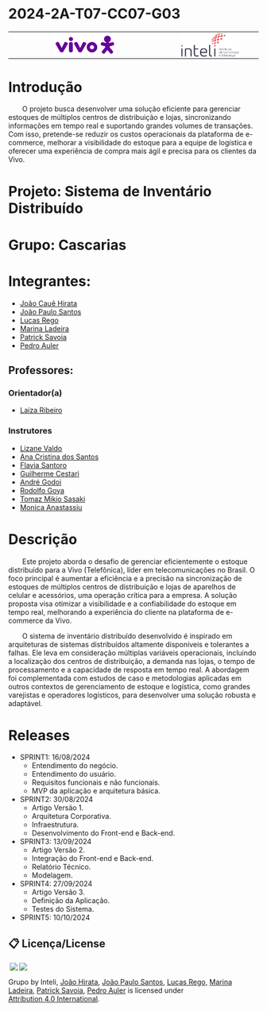 # 2024-2A-T07-CC07-G03

<table>
<tr>
<td style="padding: 0; text-align: center;">
<a href="https://www.vivo.com.br/"><img src="/artefatos/images/vivo-logo.png" alt="Vivo" border="0" width="40%"></a>
</td>
<td style="padding: 0; text-align: center;">
<a href="https://www.inteli.edu.br/"><img src="/artefatos/images/inteli-logo.png" alt="Inteli - Instituto de Tecnologia e Liderança" border="0" width="60%"></a>
</td>
</tr>
</table>


# Introdução
&emsp;&emsp;O projeto busca desenvolver uma solução eficiente para gerenciar estoques de múltiplos centros de distribuição e lojas, sincronizando informações em tempo real e suportando grandes volumes de transações. Com isso, pretende-se reduzir os custos operacionais da plataforma de e-commerce, melhorar a visibilidade do estoque para a equipe de logística e oferecer uma experiência de compra mais ágil e precisa para os clientes da Vivo.

# Projeto: Sistema de Inventário Distribuído

# Grupo: Cascarias

# Integrantes:

- <a href="https://www.linkedin.com/in/joão-hirata-085456279/">João Cauê Hirata</a>
- <a href="https://www.linkedin.com/in/joão-paulo-santos-872753264/">João Paulo Santos</a>
- <a href="https://www.linkedin.com/in/lucasbmr/">Lucas Rego</a>
- <a href="https://www.linkedin.com/in/marina-ladeira-867159269/">Marina Ladeira</a>
- <a href="https://www.linkedin.com/in/patrick-brett-savoia-4b26a126a/">Patrick Savoia</a>
- <a href="https://www.linkedin.com/in/pedro-auler-a3b23021a/">Pedro Auler</a>

##  Professores:
### Orientador(a) 
- <a href="https://www.linkedin.com/in/laizaribeiro/">Laíza Ribeiro</a>
### Instrutores
- <a href="https://www.linkedin.com/in/lisane-valdo/">Lizane Valdo</a>
- <a href="https://www.linkedin.com/in/anacristinadossantos/?originalSubdomain=br">Ana Cristina dos Santos</a>
- <a href="https://www.linkedin.com/in/flavia-santoro-79704820?originalSubdomain=br">Flavia Santoro</a> 
- <a href="https://www.linkedin.com/in/gui-cestari/">Guilherme Cestari</a>
- <a href="https://www.linkedin.com/in/profandregodoi/">André Godoi</a>
- <a href="https://www.linkedin.com/in/rodolfo-goya-6ab187/">Rodolfo Goya</a>
- <a href="https://www.linkedin.com/in/tmsasaki?originalSubdomain=br">Tomaz Mikio Sasaki</a>
- <a href="https://www.linkedin.com/in/monica-anastassiu-d-sc-2568522/">Monica Anastassiu</a>

# Descrição
&emsp;&emsp;Este projeto aborda o desafio de gerenciar eficientemente o estoque distribuído para a Vivo (Telefônica), líder em telecomunicações no Brasil. O foco principal é aumentar a eficiência e a precisão na sincronização de estoques de múltiplos centros de distribuição e lojas de aparelhos de celular e acessórios, uma operação crítica para a empresa. A solução proposta visa otimizar a visibilidade e a confiabilidade do estoque em tempo real, melhorando a experiência do cliente na plataforma de e-commerce da Vivo.

&emsp;&emsp;O sistema de inventário distribuído desenvolvido é inspirado em arquiteturas de sistemas distribuídos altamente disponíveis e tolerantes a falhas. Ele leva em consideração múltiplas variáveis operacionais, incluindo a localização dos centros de distribuição, a demanda nas lojas, o tempo de processamento e a capacidade de resposta em tempo real. A abordagem foi complementada com estudos de caso e metodologias aplicadas em outros contextos de gerenciamento de estoque e logística, como grandes varejistas e operadores logísticos, para desenvolver uma solução robusta e adaptável.

# Releases

- SPRINT1: 16/08/2024 
    * Entendimento do negócio.
    * Entendimento do usuário.
    * Requisitos funcionais e não funcionais.
    * MVP da aplicação e arquitetura básica.
- SPRINT2: 30/08/2024
    * Artigo Versão 1.
    * Arquitetura Corporativa.
    * Infraestrutura.
    * Desenvolvimento do Front-end e Back-end.
- SPRINT3: 13/09/2024
    * Artigo Versão 2.
    * Integração do Front-end e Back-end.
    * Relatório Técnico.
    * Modelagem.
- SPRINT4: 27/09/2024
    * Artigo Versão 3.
    * Definição da Aplicação.
    * Testes do Sistema.
- SPRINT5: 10/10/2024

## 📋 Licença/License
<img style="height:22px!important;margin-left:3px;vertical-align:text-bottom;" src="https://mirrors.creativecommons.org/presskit/icons/cc.svg?ref=chooser-v1"><img style="height:22px!important;margin-left:3px;vertical-align:text-bottom;" src="https://mirrors.creativecommons.org/presskit/icons/by.svg?ref=chooser-v1"><p xmlns:cc="http://creativecommons.org/ns#" xmlns:dct="http://purl.org/dc/terms/">

<a property="dct:title" rel="cc:attributionURL">Grupo</a> by <a rel="cc:attributionURL dct:creator" property="cc:attributionName">Inteli, [João Hirata](https://www.linkedin.com/in/joão-hirata-085456279/), [João Paulo Santos](https://www.linkedin.com/in/joão-paulo-santos-872753264/), [Lucas Rego](https://www.linkedin.com/in/lucasbmr/), [Marina Ladeira](https://www.linkedin.com/in/marina-ladeira-867159269/), [Patrick Savoia](https://www.linkedin.com/in/patrick-brett-savoia-4b26a126a/), [Pedro Auler](https://www.linkedin.com/in/pedro-auler-a3b23021a/)</a> is licensed under <a href="https://creativecommons.org/licenses/by/4.0/?ref=chooser-v1" rel="license noopener noreferrer" style="display:inline-block;">Attribution 4.0 International</a>.</p>


